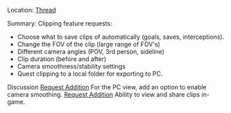 Location: [Thread](https://discord.com/channels/1092928496474521700/1123971623578509342)

Summary:
Clipping feature requests:
 - Choose what to save clips of automatically (goals, saves, interceptions).
 - Change the FOV of the clip (large range of FOV's)
 - Different camera angles (POV, 3rd person, sideline)
 - Clip duration (before and after)
 - Camera smoothness/stability settings
 - Quest clipping to a local folder for exporting to PC. 

Discussion
[Request Addition](https://discord.com/channels/1092928496474521700/1123971623578509342/1124060269350486107) For the PC view, add an option to enable camera smoothing. 
[Request Addition](https://discord.com/channels/1092928496474521700/1123971623578509342/1124088075501437119) Ability to view and share clips in-game.